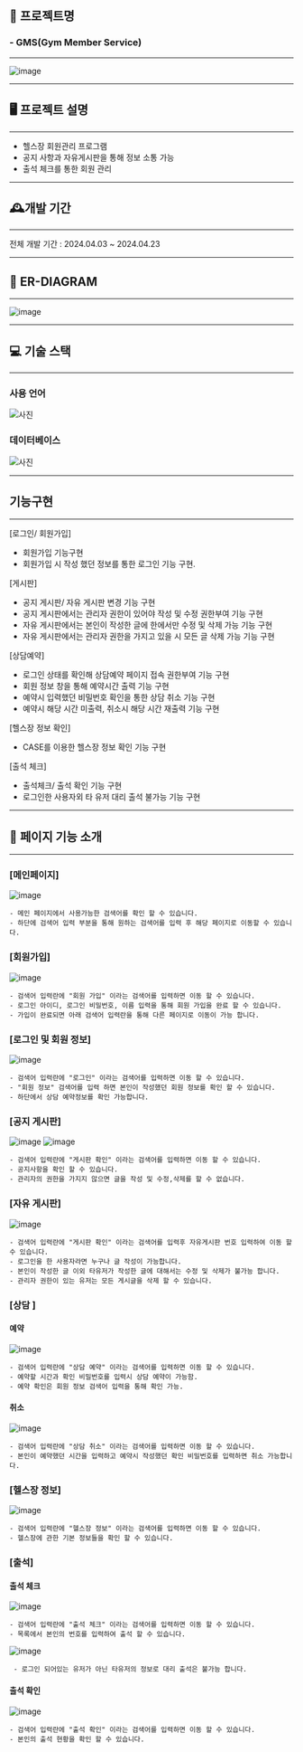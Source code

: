 ## 🚀 프로젝트명 
### - GMS(Gym Member Service)

------------------------------------------------

![image](https://github.com/user-attachments/assets/8e204837-170f-4256-bf2c-bea262d64ff9)

---------------------------------------
## 🖥️ 프로젝트 설명

-----------------

- 헬스장 회원관리 프로그램
- 공지 사항과 자유게시판을 통해 정보 소통 가능
- 출석 체크를 통한 회원 관리

------------------------------

## 🕰️개발 기간

----------------------------------

전체 개발 기간 : 2024.04.03 ~ 2024.04.23

---------------------------


## 🔗 ER-DIAGRAM

---------------------
![image](https://github.com/user-attachments/assets/99f0af21-9366-438d-8aba-bc8c57ac9559)


---------------------------

## 💻 기술 스택

-------------
### 사용 언어
![사진](https://camo.githubusercontent.com/92b8740de6bc60cb5d5115586a179c73a9938bb4f8947649ee5f232a3f339ecc/68747470733a2f2f696d672e736869656c64732e696f2f62616467652f6a6176612d3030373339363f7374796c653d666f722d7468652d6261646765266c6f676f3d6a617661266c6f676f436f6c6f723d7768697465)

### 데이터베이스
![사진](https://camo.githubusercontent.com/1295639952a5aaf483c760e6fa22f57c32e10f5488a41097bee2a92e3ccae252/68747470733a2f2f696d672e736869656c64732e696f2f62616467652f6d7973716c2d3434373941313f7374796c653d666f722d7468652d6261646765266c6f676f3d6d7973716c266c6f676f436f6c6f723d7768697465)

------------------------------------

## 기능구현

----------------------------

[로그인/ 회원가입]
- 회원가입 기능구현
- 회원가입 시 작성 했던 정보를 통한 로그인 기능 구현.

[게시판]
- 공지 게시판/ 자유 게시판 변경 기능 구현
- 공지 게시판에서는 관리자 권한이 있어야 작성 및 수정 권한부여 기능 구현
- 자유 게시판에서는 본인이 작성한 글에 한에서만 수정 및 삭제 가능 기능 구현
- 자유 게시판에서는 관리자 권한을 가지고 있을 시 모든 글 삭제 가능 기능 구현

[상담예약]
- 로그인 상태를 확인해 상담예약 페이지 접속 권한부여 기능 구현
- 회원 정보 창을 통해 예약시간 출력 기능 구현
- 예약시 입력했던 비밀번호 확인을 통한 상담 취소 기능 구현
- 예약시 해당 시간 미출력, 취소시 해당 시간 재출력 기능 구현

[헬스장 정보 확인]
- CASE를 이용한 헬스장 정보 확인 기능 구현

[출석 체크]
- 출석체크/ 출석 확인 기능 구현
- 로그인한 사용자외 타 유저 대리 출석 불가능 기능 구현

---------------------------------------------

## 📌 페이지 기능 소개

----------------------

### [메인페이지]
![image](https://github.com/user-attachments/assets/0d04fb39-1131-4ad1-a34a-ee137f54c729)

    - 메인 페이지에서 사용가능한 검색어를 확인 할 수 있습니다.
    - 하단에 검색어 입력 부분을 통해 원하는 검색어를 입력 후 해당 페이지로 이동할 수 있습니다.


### [회원가입]
![image](https://github.com/user-attachments/assets/03030864-e289-4952-a427-ec020624c07e) 

    - 검색어 입력란에 "회원 가입" 이라는 검색어를 입력하면 이동 할 수 있습니다.
    - 로그인 아이디, 로그인 비밀번호, 이름 입력을 통해 회원 가입을 완료 할 수 있습니다.
    - 가입이 완료되면 아래 검색어 입력란을 통해 다른 페이지로 이동이 가능 합니다.

### [로그인 및 회원 정보]
![image](https://github.com/user-attachments/assets/1409b54c-53b2-4171-8f8e-66deb9e5c17b)

    - 검색어 입력란에 "로그인" 이라는 검색어를 입력하면 이동 할 수 있습니다.
    - "회원 정보" 검색어를 입력 하면 본인이 작성했던 회원 정보를 확인 할 수 있습니다.
    - 하단에서 상담 예약정보를 확인 가능합니다.


### [공지 게시판]
![image](https://github.com/user-attachments/assets/5ff744bd-f916-4186-9cfc-40eb1f048cbe)
![image](https://github.com/user-attachments/assets/8dd2b360-86f1-4c08-9523-eacb315a3397) 

    - 검색어 입력란에 "게시판 확인" 이라는 검색어를 입력하면 이동 할 수 있습니다.
    - 공지사항을 확인 할 수 있습니다.
    - 관리자의 권한을 가지지 않으면 글을 작성 및 수정,삭제를 할 수 없습니다.

### [자유 게시판] 
![image](https://github.com/user-attachments/assets/3c241c23-a07e-483b-abd8-6bde90083abf) 

    - 검색어 입력란에 "게시판 확인" 이라는 검색어를 입력후 자유게시판 번호 입력하여 이동 할 수 있습니다.
    - 로그인을 한 사용자라면 누구나 글 작성이 가능합니다.
    - 본인이 작성한 글 이외 타유저가 작성한 글에 대해서는 수정 및 삭제가 불가능 합니다.
    - 관리자 권한이 있는 유저는 모든 게시글을 삭제 할 수 있습니다.

### [상담 ]
 #### 예약
![image](https://github.com/user-attachments/assets/42bfaf91-754d-4187-af57-0ec61c502f59) 

    - 검색어 입력란에 "상담 예약" 이라는 검색어를 입력하면 이동 할 수 있습니다.
    - 예약할 시간과 확인 비밀번호를 입력시 상담 예약이 가능함.
    - 예약 확인은 회원 정보 검색어 입력을 통해 확인 가능.

 #### 취소
![image](https://github.com/user-attachments/assets/1f7da335-0b50-4a0d-9dec-167da440815e) 

    - 검색어 입력란에 "상담 취소" 이라는 검색어를 입력하면 이동 할 수 있습니다.
    - 본인이 예약했던 시간을 입력하고 예약시 작성했던 확인 비밀번호를 입력하면 취소 가능합니다.
 
### [헬스장 정보]

![image](https://github.com/user-attachments/assets/38ed8384-d09f-4fdf-9757-465c22a5db27) 

    - 검색어 입력란에 "헬스장 정보" 이라는 검색어를 입력하면 이동 할 수 있습니다.
    - 헬스장에 관한 기본 정보들을 확인 할 수 있습니다.

### [출석]
 #### 출석 체크
![image](https://github.com/user-attachments/assets/2d7faec4-5a42-4393-a3f8-f1f48d94a46a)
 
    - 검색어 입력란에 "출석 체크" 이라는 검색어를 입력하면 이동 할 수 있습니다.
    - 목록에서 본인의 번호를 입력하여 출석 할 수 있습니다.
![image](https://github.com/user-attachments/assets/45591297-5c70-428d-9a90-ea17428ae9f4)
   
     - 로그인 되어있는 유저가 아닌 타유저의 정보로 대리 출석은 불가능 합니다.
 #### 출석 확인
![image](https://github.com/user-attachments/assets/101e805f-ed65-44e1-88ce-4d67186e9e09)

    - 검색어 입력란에 "출석 확인" 이라는 검색어를 입력하면 이동 할 수 있습니다.
    - 본인의 출석 현황을 확인 할 수 있습니다.


